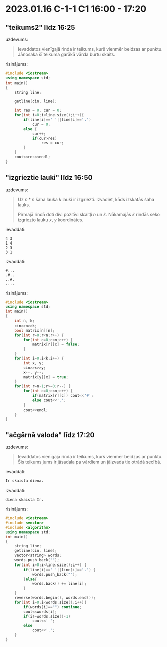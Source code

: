 # 2023.01.16 C-1-1 C1 16:00 - 17:20

## "teikums2" līdz 16:25

uzdevums:

> Ievaddatos vienīgajā rinda ir teikums, kurš vienmēr beidzas ar punktu. Jānosaka šī teikuma garākā vārda burtu skaits.

risinājums:

```cpp
#include <iostream>
using namespace std;
int main()
{
    string line;

    getline(cin, line);

    int res = 0, cur = 0;
    for(int i=0;i<line.size();i++){
        if(line[i]==' '||line[i]=='.')
            cur = 0;
        else {
            cur++;
            if(cur>res)
                res = cur;
        }
    }
    cout<<res<<endl;
}
```

## "izgrieztie lauki" līdz 16:50

uzdevums:

> Uz $n*n$ šaha lauka $k$ lauki ir izgriezti. Izvadiet, kāds izskatās šaha lauks.
> 
> Pirmajā rindā doti divi pozitīvi skaitļi $n$ un $k$. Nākamajās $k$ rindās seko izgriezto lauku $x$, $y$ koordinātes.

ievaddati:

```
4 3
1 4
2 3
3 1
```

izvaddati:

```
#...
.#..
..#.
....
```

risinājums:

```cpp
#include <iostream>
using namespace std;
int main()
{
    int n, k;
    cin>>n>>k;
    bool matrix[n][n];
    for(int r=0;r<n;r++) {
        for(int c=0;c<n;c++) {
            matrix[r][c] = false;
        }
    }
    for(int i=0;i<k;i++) {
        int x, y;
        cin>>x>>y;
        x--, y--;
        matrix[y][x] = true;
    }
    for(int r=n-1;r>=0;r--) {
        for(int c=0;c<n;c++) {
            if(matrix[r][c]) cout<<'#';
            else cout<<'.';
        }
        cout<<endl;
    }
}
```

## "ačgārnā valoda" līdz 17:20

uzdevums:

> Ievaddatos vienīgajā rinda ir teikums, kurš vienmēr beidzas ar punktu. Šis teikums jums ir jāsadala pa vārdiem un jāizvada tie otrādā secībā.

ievaddati:

```
Ir skaista diena.
```

izvaddati:

```
diena skaista Ir.
```

risinājums:

```cpp
#include <iostream>
#include <vector>
#include <algorithm>
using namespace std;
int main()
{
    string line;
    getline(cin, line);
    vector<string> words;
    words.push_back("");
    for(int i=0;i<line.size();i++) {
        if(line[i]==' '||line[i]=='.') {
            words.push_back("");
        }else{
            words.back() += line[i];
        }
    }
    reverse(words.begin(), words.end());
    for(int i=0;i<words.size();i++){
        if(words[i]=="") continue;
        cout<<words[i];
        if(i!=words.size()-1)
            cout<<' ';
        else
            cout<<'.';
    }
}
```

